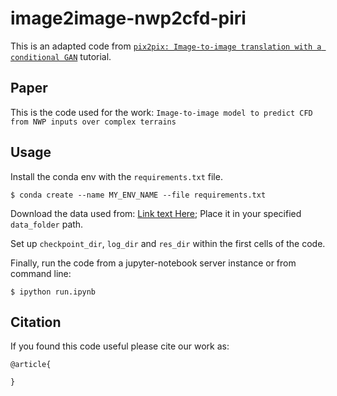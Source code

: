 # image2image-nwp2cfd-piri
This is an adapted code from [`pix2pix: Image-to-image translation with a conditional GAN`](https://www.tensorflow.org/tutorials/generative/pix2pix) tutorial.

## Paper

This is the code used for the work:
`Image-to-image model to predict CFD from NWP inputs over complex terrains`

## Usage

Install the conda env with the `requirements.txt` file.
```
$ conda create --name MY_ENV_NAME --file requirements.txt
```

Download the data used from: [Link text Here](www.google.es);
Place it in your specified `data_folder` path.

Set up `checkpoint_dir`, `log_dir` and `res_dir` within the first cells of the code.

Finally, run the code from a jupyter-notebook server instance or from command line:
```
$ ipython run.ipynb
```

## Citation

If you found this code useful please cite our work as:

```
@article{

}
``` 
